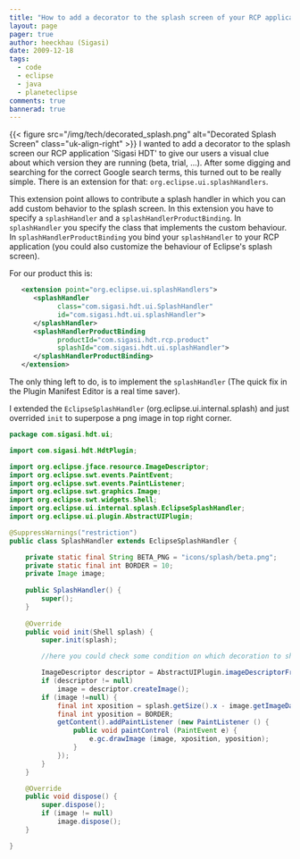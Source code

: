 ```yaml
---
title: "How to add a decorator to the splash screen of your RCP application?"
layout: page 
pager: true
author: heeckhau (Sigasi)
date: 2009-12-18
tags: 
  - code
  - eclipse
  - java
  - planeteclipse
comments: true
bannerad: true
---
```


{{< figure src="/img/tech/decorated_splash.png" alt="Decorated Splash Screen" class="uk-align-right" >}}
I wanted to add a decorator to the splash screen our RCP application 'Sigasi HDT' to give our users a visual clue about which version they are running (beta, trial, ...). After some digging and searching for the correct Google search terms, this turned out to be really simple. There is an extension for that: `org.eclipse.ui.splashHandlers`.

This extension point allows to contribute a splash handler in which you can add custom behavior to the splash screen.
In this extension you have to specify a `splashHandler` and a `splashHandlerProductBinding`. In `splashHandler` you specify the class that implements the custom behaviour. In `splashHandlerProductBinding` you bind your `splashHandler` to your RCP application (you could also customize the behaviour of Eclipse's splash screen).

For our product this is:
```xml
   <extension point="org.eclipse.ui.splashHandlers">
      <splashHandler
            class="com.sigasi.hdt.ui.SplashHandler"
            id="com.sigasi.hdt.ui.splashHandler">
      </splashHandler>
      <splashHandlerProductBinding
            productId="com.sigasi.hdt.rcp.product"
            splashId="com.sigasi.hdt.ui.splashHandler">
      </splashHandlerProductBinding>
   </extension>
```

The only thing left to do, is to implement the `splashHandler` (The quick fix in the Plugin Manifest Editor is a real time saver).

I extended the `EclipseSplashHandler` (org.eclipse.ui.internal.splash) and just overrided `init` to superpose a png image in top right corner. 

```java
package com.sigasi.hdt.ui;

import com.sigasi.hdt.HdtPlugin;

import org.eclipse.jface.resource.ImageDescriptor;
import org.eclipse.swt.events.PaintEvent;
import org.eclipse.swt.events.PaintListener;
import org.eclipse.swt.graphics.Image;
import org.eclipse.swt.widgets.Shell;
import org.eclipse.ui.internal.splash.EclipseSplashHandler;
import org.eclipse.ui.plugin.AbstractUIPlugin;

@SuppressWarnings("restriction")
public class SplashHandler extends EclipseSplashHandler {

	private static final String BETA_PNG = "icons/splash/beta.png";
	private static final int BORDER = 10;
	private Image image;
	
	public SplashHandler() {
		super();
	}
	
	@Override
	public void init(Shell splash) {
		super.init(splash);

		//here you could check some condition on which decoration to show

		ImageDescriptor descriptor = AbstractUIPlugin.imageDescriptorFromPlugin(HdtPlugin.ID, BETA_PNG);
		if (descriptor != null)
			image = descriptor.createImage();
		if (image !=null) {
			final int xposition = splash.getSize().x - image.getImageData().width - BORDER;
			final int yposition = BORDER;
			getContent().addPaintListener (new PaintListener () {
				public void paintControl (PaintEvent e) {
					e.gc.drawImage (image, xposition, yposition);
				}
			});
		}
	}

	@Override
	public void dispose() {
		super.dispose();
		if (image != null)
			image.dispose();
	}

}
```